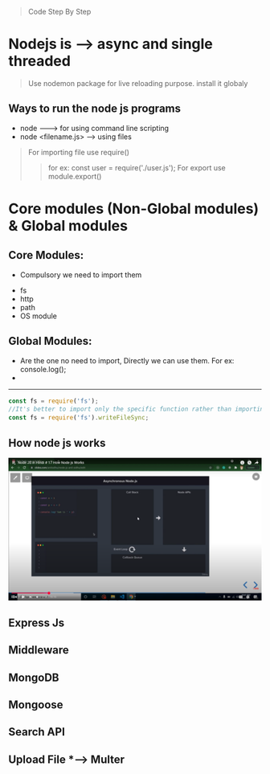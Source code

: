 >Code Step By Step

# Nodejs is --> async and single threaded

> Use nodemon package for live reloading purpose. install it globaly

## Ways to run the node js programs 
* node ---> for using command line scripting
* node <filename.js> --> using files

> For importing file use require()
  >> for ex: const user = require('./user.js');
> For export use module.export()

# Core modules (Non-Global modules) & Global modules
## Core Modules:
* Compulsory we need to import them

> 
* fs
* http 
* path
* OS module
  
## Global Modules:
* Are the one no need to import, Directly we can use them.
   For ex: console.log();
*


***
```js
const fs = require('fs');
//It's better to import only the specific function rather than importing entire module as mentioned above
const fs = require('fs').writeFileSync;
```
## How node js works
![How NodeJs works!](./images/Screenshot%202025-03-20%20212229.png "How NodeJs Works")

## Express Js
## Middleware
## MongoDB
## Mongoose
## Search API
## Upload File  *--> Multer